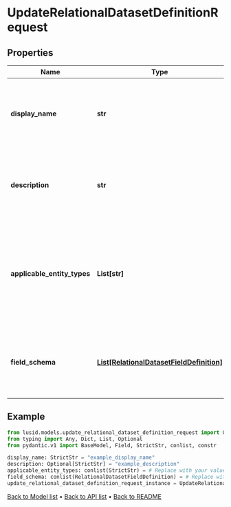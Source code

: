 # UpdateRelationalDatasetDefinitionRequest

## Properties
Name | Type | Description | Notes
------------ | ------------- | ------------- | -------------
**display_name** | **str** | A user-friendly display name for the relational dataset definition. | 
**description** | **str** | A detailed description of the relational dataset definition and its purpose. | [optional] 
**applicable_entity_types** | **List[str]** | The types of entities this relational dataset definition can be applied to (e.g. Instrument, Portfolio, etc.). | 
**field_schema** | [**List[RelationalDatasetFieldDefinition]**](RelationalDatasetFieldDefinition.md) | The schema defining the structure and data types of the relational dataset. | 
## Example

```python
from lusid.models.update_relational_dataset_definition_request import UpdateRelationalDatasetDefinitionRequest
from typing import Any, Dict, List, Optional
from pydantic.v1 import BaseModel, Field, StrictStr, conlist, constr

display_name: StrictStr = "example_display_name"
description: Optional[StrictStr] = "example_description"
applicable_entity_types: conlist(StrictStr) = # Replace with your value
field_schema: conlist(RelationalDatasetFieldDefinition) = # Replace with your value
update_relational_dataset_definition_request_instance = UpdateRelationalDatasetDefinitionRequest(display_name=display_name, description=description, applicable_entity_types=applicable_entity_types, field_schema=field_schema)

```

[Back to Model list](../README.md#documentation-for-models) &#8226; [Back to API list](../README.md#documentation-for-api-endpoints) &#8226; [Back to README](../README.md)

